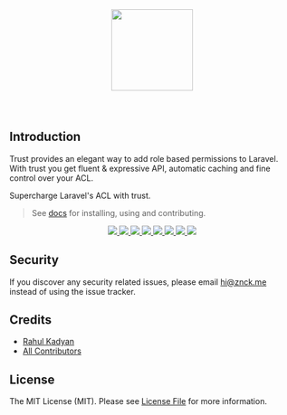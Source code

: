 <div align="center" style="padding: 40px 0;">
  <img src="http://znck.me/trust/img/trust-logo.png" height="144" />
</div>

Introduction
------------
Trust provides an elegant way to add role based permissions to Laravel. With trust you get fluent & expressive API,
automatic caching and fine control over your ACL.

Supercharge Laravel's ACL with trust.

> See [docs](http://znck.me/trust) for installing, using and contributing.


<p align="center">
  <a href="https://styleci.io/repos/32819436">
    <img src="https://styleci.io/repos/32819436/shield"/>
  </a>
  <a href="https://circleci.com/gh/znck/trust">
    <img src="https://circleci.com/gh/znck/trust.svg?style=svg"/>
  </a>
  <a href="https://coveralls.io/github/znck/trust?branch=master">
    <img src="https://coveralls.io/repos/github/znck/trust/badge.svg?branch=master&style=flat-square"/>
  </a>
  <a href="https://www.codacy.com/app/znck/trust">
    <img src="https://api.codacy.com/project/badge/grade/9264639675f04aed934032372d433c7a"/>
  </a>
  <a href="LICENSE">
    <img src="https://img.shields.io/badge/license-MIT-brightgreen.svg?style=flat-square"/>
  </a>
  <a href="https://packagist.org/packages/znck/trust">
    <img src="https://img.shields.io/packagist/v/znck/trust.svg?style=flat-square"/>
  </a>
  <a href="https://github.com/znck/trust/releases">
    <img src="https://img.shields.io/github/release/znck/trust.svg?style=flat-square"/>
  </a>

  <a href="https://github.com/znck/trust/issues">
    <img src="https://img.shields.io/github/issues/znck/trust.svg?style=flat-square"/>
  </a>
</p>

## Security

If you discover any security related issues, please email hi@znck.me instead of using the issue tracker.

## Credits

- [Rahul Kadyan][link-author]
- [All Contributors][link-contributors]

## License

The MIT License (MIT). Please see [License File](LICENSE) for more information.

[link-author]: https://github.com/znck
[link-contributors]: https://github.com/znck/trust/graphs/contributors
